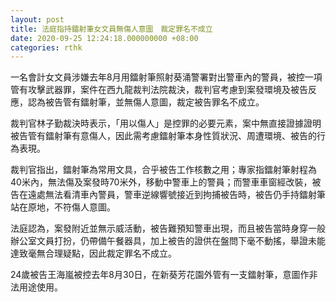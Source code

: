 ```yaml
---
layout: post
title: 法庭指持鐳射筆女文員無傷人意圖　裁定罪名不成立
date: 2020-09-25 12:24:18.000000000 +08:00
categories: rthk
---
```


一名會計女文員涉嫌去年8月用鐳射筆照射葵涌警署對出警車內的警員，被控一項管有攻擊武器罪，案件在西九龍裁判法院裁決，裁判官考慮到案發環境及被告反應，認為被告管有鐳射筆，並無傷人意圖，裁定被告罪名不成立。

裁判官林子勤裁決時表示，「用以傷人」是控罪的必要元素，案中無直接證據證明被告管有鐳射筆有意傷人，因此需考慮鐳射筆本身性質狀況、周遭環境、被告的行為表現。

裁判官指出，鐳射筆為常用文具，合乎被告工作核數之用；專家指鐳射筆射程為40米內，無法傷及案發時70米外，移動中警車上的警員；而警車車窗經改裝，被告在遠處無法看清車內警員，警車逆線響號接近到拘捕被告時，被告仍手持鐳射筆站在原地，不符傷人意圖。

法庭認為，案發附近並無示威活動，被告難預知警車出現，而且被告當時身穿一般辦公室文員打扮，仍帶備午餐器具，加上被告的證供在盤問下毫不動搖，舉證未能達致毫無合理疑點，因此裁定罪名不成立。

24歲被告王海嵐被控去年8月30日，在新葵芳花園外管有一支鐳射筆，意圖作非法用途使用。

